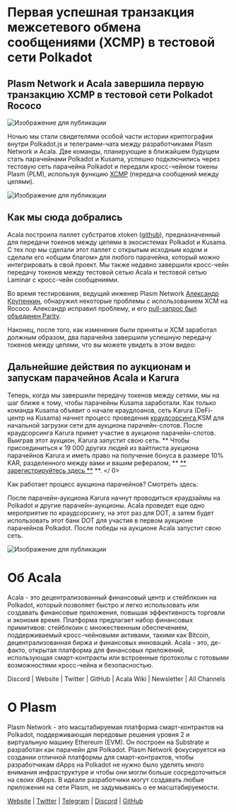 # Первая успешная транзакция межсетевого обмена сообщениями (XCMP) в тестовой сети Polkadot

## Plasm Network и Acala завершила первую транзакцию XCMP в тестовой сети Polkadot Rococo

![Изображение для публикации](https://miro.medium.com/max/2204/0*Bwnnq0OSWIc9dikX)

Ночью мы стали свидетелями особой части истории криптографии внутри Polkadot.js и телеграмм-чата между разработчиками Plasm Network и Acala. Две команды, планирующие в ближайшем будущем стать парачейнами Polkadot и Kusama, успешно подключились через тестовую сеть парачейна Polkadot и передали кросс-чейном токены Plasm (PLM), используя функцию [XCMP](https://wiki.polkadot.network/docs/en/learn-crosschain) (передача сообщений между цепями).

![Изображение для публикации](https://miro.medium.com/max/1880/0*_PHpXfxScO1sDNs_)

## **Как мы сюда добрались**

Acala построила паллет субстратов xtoken ([github](https://github.com/open-web3-stack/open-runtime-module-library/tree/sw/rococo-v1/xtokens)), предназначенный для передачи токенов между цепями в экосистемах Polkadot и Kusama. С тех пор мы сделали этот паллет с открытым исходным кодом и сделали его «общим благом» для любого парачейна, который можно интегрировать в свой проект. Мы также недавно завершили кросс-чейн передачу токенов между тестовой сетью Acala и тестовой сетью Laminar с кросс-чейн сообщениями.

Во время тестирования, ведущий инженер Plasm Network  [Александр Крупенкин](https://github.com/akru), обнаружил некоторые проблемы с использованием XCM на Rococo. Александр исправил проблему, и его [pull-запрос был объединен Parity](https://github.com/paritytech/cumulus/pull/309).

Наконец, после того, как изменения были приняты и XCM заработал должным образом, два парачейна завершили успешную передачу токенов между цепями, что вы можете увидеть в этом видео:

## **Дальнейшие действия по аукционам и запускам парачейнов Acala и Karura**

Теперь, когда мы завершили передачу токенов между сетями, мы на шаг ближе к тому, чтобы парачейны Kusama заработали. Как только команда Kusama объявит о начале краудлоанов, сеть Karura (DeFi-центр на Kusama) начнет процесс проведения [ краудсорсинга ](http://acala.network/karura-crowdloan) KSM для начальной загрузки сети для аукциона парачейн-слотов. После краудсорсинга Karura примет участие в аукционе парачейн-слотов. Выиграв этот аукцион, Karura запустит свою сеть. ** Чтобы присоединиться к 19 000 других людей из вайтлиста аукциона парачейнов Karura и иметь право на получение бонуса в размере 10% KAR, разделенного между вами и вашим рефералом, ** [** зарегистрируйтесь здесь **](https://forms.gle/Qj8i2RxG3fHyg8DA8) **. </ 0></p>

Как работает процесс аукциона парачейнов? Смотреть здесь:

После парачейн-аукциона Karura начнут проводиться краудзаймы на Polkadot и другие парачейн-аукционы. Acala проведет еще одно мероприятие по краудсорсингу, на этот раз для DOT, а затем будет использовать этот банк DOT для участия в первом аукционе парачейнов Polkadot. После победы на аукционе Acala запустит свою сеть.

![Изображение для публикации](https://miro.medium.com/max/2402/0*4QUW9GSAV2UxUI6E.png)

# Об Acala

Acala - это децентрализованный финансовый центр и стейблкоин на Polkadot, который позволяет быстро и легко использовать или создавать финансовые приложения, повышая эффективность торговли и экономя время. Платформа предлагает набор финансовых примитивов: стейблкоин с множественным обеспечением, поддерживаемый кросс-чейновыми активами, такими как Bitcoin, децентрализованная биржа и финансовых инноваций. Acala - это, де-факто, открытая платформа для финансовых приложений, использующая смарт-контракты или встроенные протоколы с готовыми возможностями кросс-чейна и безопасностью.

Discord | Website | Twitter | GitHub | Acala Wiki | Newsletter | All Channels

# О Plasm

Plasm Network - это масштабируемая платформа смарт-контрактов на Polkadot, поддерживающая передовые решения уровня 2 и виртуальную машину Ethereum (EVM). Он построен на Substrate и разработан как парачейн для Polkadot. Plasm Network фокусируется на создании отличной платформы для смарт-контрактов, чтобы разработчикам dApps на Polkadot не нужно было уделять много внимания инфраструктуре и чтобы они могли больше сосредоточиться на своих dApps. В идеале разработчики могут создавать любые приложения на сети Plasm, не задумываясь о ее масштабируемости.

[Website](https://www.plasmnet.io/) | [Twitter](https://twitter.com/Plasm_Network) | [Telegram](https://t.me/PlasmOfficial) | [Discord](https://discord.gg/Z3nC9U4) | [GitHub](https://github.com/PlasmNetwork/Plasm)
